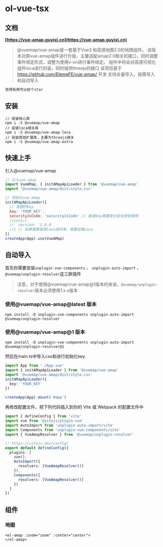 # ol-vue-tsx

## 文档

**[https://vue-amap.guyixi.cn](https://vue-amap.guyixi.cn)**

> @vuemap/vue-amap是一套基于Vue3 和高德地图2.0的地图组件。
> 该版本对原vue-amap组件进行升级，主要适配amap2.0相关的接口，同时调整事件绑定形式，调整为使用v-on进行事件绑定。
> 组件中将会对高德可视化组件loca进行封装，同时提供threejs的接口
> 该项目基于 https://github.com/ElemeFE/vue-amap/ 开发
> 支持全量导入、按需导入和自动导入

```html
觉得有用可以给个star
```

## 安装

```
// 安装核心库
npm i -S @vuemap/vue-amap
// 安装loca相关库
npm i -S @vuemap/vue-amap-loca
// 安装其他扩展库，主要为threejs相关
npm i -S @vuemap/vue-amap-extra
```

## 快速上手

引入@vuemap/vue-amap

```javascript
// 引入vue-amap
import VueAMap, { initAMapApiLoader } from '@vuemap/vue-amap'
import '@vuemap/vue-amap/dist/style.css'

// 初始化vue-amap
initAMapApiLoader({
  // 高德的key
  key: 'YOUR_KEY',
  securityJsCode: 'securityJsCode' // 新版key需要配合安全密钥使用
  //Loca:{
  //  version: '2.0.0'
  //} // 如果需要使用loca组件库，需要加载Loca
})
createApp(App).use(VueAMap)
```

## 自动导入

首先你需要安装`unplugin-vue-components` 、 `unplugin-auto-import` 、 `@vuemap/unplugin-resolver`这三款插件

> 注意，对于使用@vuemap/vue-amap@1版本的来说，`@vuemap/unplugin-resolver`版本必须使用1.x.x版本

### 使用@vuemap/vue-amap@latest 版本

```shell
npm install -D unplugin-vue-components unplugin-auto-import @vuemap/unplugin-resolver
```

### 使用@vuemap/vue-amap@1 版本

```shell
npm install -D unplugin-vue-components unplugin-auto-import @vuemap/unplugin-resolver@1
```

然后在main.ts中导入css和进行初始化key

```ts
import App from './App.vue'
import { initAMapApiLoader } from '@vuemap/vue-amap'
import '@vuemap/vue-amap/dist/style.css'
initAMapApiLoader({
  key: 'YOUR_KEY'
})

createApp(App).mount('#app')
```

再修改配置文件，把下列代码插入到你的 Vite 或 Webpack 的配置文件中

```ts
import { defineConfig } from 'vite'
import vue from '@vitejs/plugin-vue'
import AutoImport from 'unplugin-auto-import/vite'
import Components from 'unplugin-vue-components/vite'
import { VueAmapResolver } from '@vuemap/unplugin-resolver'

// https://vitejs.dev/config/
export default defineConfig({
  plugins: [
    vue(),
    AutoImport({
      resolvers: [VueAmapResolver()]
    }),
    Components({
      resolvers: [VueAmapResolver()]
    })
  ]
})
```

## 组件

### 地图

```vue
<el-amap :zoom="zoom" :center="center">
</el-amap>
```
